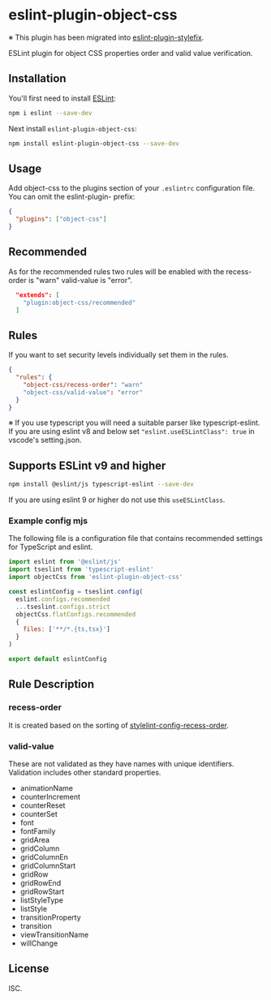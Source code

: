 # eslint-plugin-object-css

※ This plugin has been migrated into [eslint-plugin-stylefix](https://www.npmjs.com/package/eslint-plugin-stylefix).

ESLint plugin for object CSS properties order and valid value verification.

## Installation

You'll first need to install [ESLint](https://eslint.org/):

```sh
npm i eslint --save-dev
```

Next install `eslint-plugin-object-css`:

```sh
npm install eslint-plugin-object-css --save-dev
```

## Usage

Add object-css to the plugins section of your `.eslintrc` configuration file. You can omit the eslint-plugin- prefix:

```json
{
  "plugins": ["object-css"]
}
```

## Recommended

As for the recommended rules two rules will be enabled with the recess-order is "warn" valid-value is "error".

```json
  "extends": [
    "plugin:object-css/recommended"
  ]
```

## Rules

If you want to set security levels individually set them in the rules.

```json
{
  "rules": {
    "object-css/recess-order": "warn"
    "object-css/valid-value": "error"
  }
}
```

※ If you use typescript you will need a suitable parser like typescript-eslint.  
If you are using eslint v8 and below set `"eslint.useESLintClass": true` in vscode's setting.json.

## Supports ESLint v9 and higher

```sh
npm install @eslint/js typescript-eslint --save-dev
```

If you are using eslint 9 or higher do not use this `useESLintClass`.

### Example config mjs

The following file is a configuration file that contains recommended settings for TypeScript and eslint.

```js
import eslint from '@eslint/js'
import tseslint from 'typescript-eslint'
import objectCss from 'eslint-plugin-object-css'

const eslintConfig = tseslint.config(
  eslint.configs.recommended
  ...tseslint.configs.strict
  objectCss.flatConfigs.recommended
  {
    files: ['**/*.{ts,tsx}']
  }
)

export default eslintConfig
```

## Rule Description

### recess-order

It is created based on the sorting of [stylelint-config-recess-order](https://www.npmjs.com/package/stylelint-config-recess-order).

### valid-value

These are not validated as they have names with unique identifiers.  
Validation includes other standard properties.

- animationName
- counterIncrement
- counterReset
- counterSet
- font
- fontFamily
- gridArea
- gridColumn
- gridColumnEn
- gridColumnStart
- gridRow
- gridRowEnd
- gridRowStart
- listStyleType
- listStyle
- transitionProperty
- transition
- viewTransitionName
- willChange

## License

ISC.
